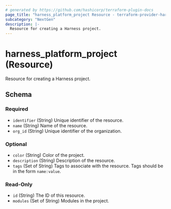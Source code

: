 ```yaml
---
# generated by https://github.com/hashicorp/terraform-plugin-docs
page_title: "harness_platform_project Resource - terraform-provider-harness"
subcategory: "NextGen"
description: |-
  Resource for creating a Harness project.
---
```


# harness_platform_project (Resource)

Resource for creating a Harness project.



<!-- schema generated by tfplugindocs -->
## Schema

### Required

- `identifier` (String) Unique identifier of the resource.
- `name` (String) Name of the resource.
- `org_id` (String) Unique identifier of the organization.

### Optional

- `color` (String) Color of the project.
- `description` (String) Description of the resource.
- `tags` (Set of String) Tags to associate with the resource. Tags should be in the form `name:value`.

### Read-Only

- `id` (String) The ID of this resource.
- `modules` (Set of String) Modules in the project.


